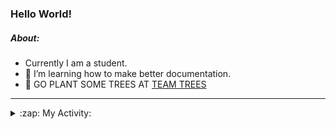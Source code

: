 ### Hello World!

##### About:
- Currently I am a student.
- 🌱 I’m learning how to make better documentation.
- 🌱 GO PLANT SOME TREES AT [TEAM TREES](https://teamtrees.org/)

---
<details>
  <summary>:zap: My Activity:</summary>
  
<!--START_SECTION:waka-->
![Code Time](http://img.shields.io/badge/Code%20Time-1%2C085%20hrs%2032%20mins-blue)

**I'm a Night 🦉** 

```text
🌞 Morning                1287 commits        ██░░░░░░░░░░░░░░░░░░░░░░░   09.17 % 
🌆 Daytime                4833 commits        █████████░░░░░░░░░░░░░░░░   34.42 % 
🌃 Evening                4096 commits        ███████░░░░░░░░░░░░░░░░░░   29.17 % 
🌙 Night                  3825 commits        ███████░░░░░░░░░░░░░░░░░░   27.24 % 
```
📅 **I'm Most Productive on Wednesday** 

```text
Monday                   2156 commits        ████░░░░░░░░░░░░░░░░░░░░░   15.36 % 
Tuesday                  1713 commits        ███░░░░░░░░░░░░░░░░░░░░░░   12.20 % 
Wednesday                3220 commits        ██████░░░░░░░░░░░░░░░░░░░   22.93 % 
Thursday                 1770 commits        ███░░░░░░░░░░░░░░░░░░░░░░   12.61 % 
Friday                   1391 commits        ██░░░░░░░░░░░░░░░░░░░░░░░   09.91 % 
Saturday                 1300 commits        ██░░░░░░░░░░░░░░░░░░░░░░░   09.26 % 
Sunday                   2491 commits        ████░░░░░░░░░░░░░░░░░░░░░   17.74 % 
```


📊 **This Week I Spent My Time On** 

```text
🔥 Editors: 
VS Code                  7 hrs 50 mins       █████████████████████████   100.00 % 

🐱‍💻 Projects: 
CSF22                    4 hrs 32 mins       ██████████████░░░░░░░░░░░   57.95 % 
quizeco                  1 hr 45 mins        ██████░░░░░░░░░░░░░░░░░░░   22.41 % 
technocean-frontend      1 hr 11 mins        ████░░░░░░░░░░░░░░░░░░░░░   15.17 % 
praise                   14 mins             █░░░░░░░░░░░░░░░░░░░░░░░░   03.15 % 
os-lab                   5 mins              ░░░░░░░░░░░░░░░░░░░░░░░░░   01.12 % 
```


 Last Updated on 02/04/2023 13:07:55 UTC
<!--END_SECTION:waka-->
</details>
